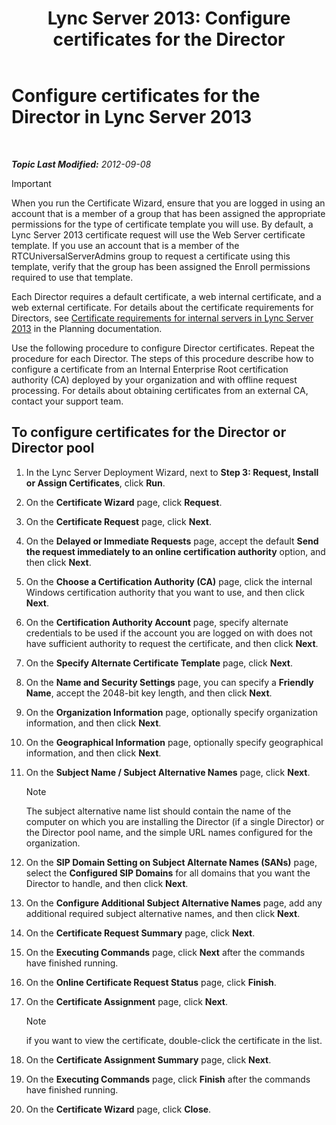 ﻿---
title: 'Lync Server 2013: Configure certificates for the Director'
TOCTitle: Configure certificates for the Director
ms:assetid: 22988186-15ae-43b1-92f4-0adb3b75a7fd
ms:mtpsurl: https://technet.microsoft.com/en-us/library/Gg398296(v=OCS.15)
ms:contentKeyID: 48183612
ms.date: 07/23/2014
mtps_version: v=OCS.15
---

<div data-xmlns="http://www.w3.org/1999/xhtml">

<div class="topic" data-xmlns="http://www.w3.org/1999/xhtml" data-msxsl="urn:schemas-microsoft-com:xslt" data-cs="http://msdn.microsoft.com/en-us/">

<div data-asp="http://msdn2.microsoft.com/asp">

# Configure certificates for the Director in Lync Server 2013

</div>

<div id="mainSection">

<div id="mainBody">

<span> </span>

_**Topic Last Modified:** 2012-09-08_

<div>


> [!IMPORTANT]
> When you run the Certificate Wizard, ensure that you are logged in using an account that is a member of a group that has been assigned the appropriate permissions for the type of certificate template you will use. By default, a Lync Server 2013 certificate request will use the Web Server certificate template. If you use an account that is a member of the RTCUniversalServerAdmins group to request a certificate using this template, verify that the group has been assigned the Enroll permissions required to use that template.



</div>

Each Director requires a default certificate, a web internal certificate, and a web external certificate. For details about the certificate requirements for Directors, see [Certificate requirements for internal servers in Lync Server 2013](lync-server-2013-certificate-requirements-for-internal-servers.md) in the Planning documentation.

Use the following procedure to configure Director certificates. Repeat the procedure for each Director. The steps of this procedure describe how to configure a certificate from an Internal Enterprise Root certification authority (CA) deployed by your organization and with offline request processing. For details about obtaining certificates from an external CA, contact your support team.

<div>

## To configure certificates for the Director or Director pool

1.  In the Lync Server Deployment Wizard, next to **Step 3: Request, Install or Assign Certificates**, click **Run**.

2.  On the **Certificate Wizard** page, click **Request**.

3.  On the **Certificate Request** page, click **Next**.

4.  On the **Delayed or Immediate Requests** page, accept the default **Send the request immediately to an online certification authority** option, and then click **Next**.

5.  On the **Choose a Certification Authority (CA)** page, click the internal Windows certification authority that you want to use, and then click **Next**.

6.  On the **Certification Authority Account** page, specify alternate credentials to be used if the account you are logged on with does not have sufficient authority to request the certificate, and then click **Next**.

7.  On the **Specify Alternate Certificate Template** page, click **Next**.

8.  On the **Name and Security Settings** page, you can specify a **Friendly Name**, accept the 2048-bit key length, and then click **Next**.

9.  On the **Organization Information** page, optionally specify organization information, and then click **Next**.

10. On the **Geographical Information** page, optionally specify geographical information, and then click **Next**.

11. On the **Subject Name / Subject Alternative Names** page, click **Next**.
    
    <div>
    

    > [!NOTE]
    > The subject alternative name list should contain the name of the computer on which you are installing the Director (if a single Director) or the Director pool name, and the simple URL names configured for the organization.

    
    </div>

12. On the **SIP Domain Setting on Subject Alternate Names (SANs)** page, select the **Configured SIP Domains** for all domains that you want the Director to handle, and then click **Next**.

13. On the **Configure Additional Subject Alternative Names** page, add any additional required subject alternative names, and then click **Next**.

14. On the **Certificate Request Summary** page, click **Next**.

15. On the **Executing Commands** page, click **Next** after the commands have finished running.

16. On the **Online Certificate Request Status** page, click **Finish**.

17. On the **Certificate Assignment** page, click **Next**.
    
    <div>
    

    > [!NOTE]
    > if you want to view the certificate, double-click the certificate in the list.

    
    </div>

18. On the **Certificate Assignment Summary** page, click **Next**.

19. On the **Executing Commands** page, click **Finish** after the commands have finished running.

20. On the **Certificate Wizard** page, click **Close**.

</div>

</div>

<span> </span>

</div>

</div>

</div>


